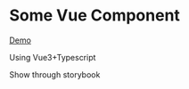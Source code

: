 # Some Vue Component

<a href="https://rookie-ysj.github.io/some-vue-component/?path=/docs/example-cyberpunk--docs">Demo</a>

Using Vue3+Typescript

Show through storybook